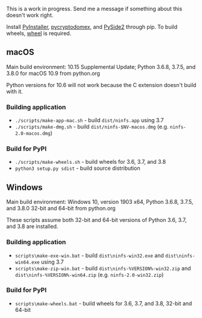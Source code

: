 This is a work in progress. Send me a message if something about this doesn't work right.

Install [PyInstaller](https://pypi.org/project/PyInstaller/), [pycryptodomex](https://pypi.org/project/pycryptodomex/), and [PySide2](https://pypi.org/project/PySide2/) through pip. To build wheels, [wheel](https://pypi.org/project/wheel/) is required.

## macOS
Main build environment: 10.15 Supplemental Update; Python 3.6.8, 3.7.5, and 3.8.0 for macOS 10.9 from python.org

Python versions for 10.6 will not work because the C extension doesn't build with it.

### Building application
* `./scripts/make-app-mac.sh` - build `dist/ninfs.app` using 3.7
* `./scripts/make-dmg.sh` - build `dist/ninfs-$NV-macos.dmg` (e.g. `ninfs-2.0-macos.dmg`)
### Build for PyPI
* `./scripts/make-wheels.sh` - build wheels for 3.6, 3.7, and 3.8
* `python3 setup.py sdist` - build source distribution

## Windows
Main build environment: Windows 10, version 1903 x64, Python 3.6.8, 3.7.5, and 3.8.0 32-bit and 64-bit from python.org

These scripts assume both 32-bit and 64-bit versions of Python 3.6, 3.7, and 3.8 are installed.

### Building application
* `scripts\make-exe-win.bat` - build `dist\ninfs-win32.exe` and `dist\ninfs-win64.exe` using 3.7
* `scripts\make-zip-win.bat` - build `dist\ninfs-%VERSION%-win32.zip` and `dist\ninfs-%VERSION%-win64.zip` (e.g. `ninfs-2.0-win32.zip`)
### Build for PyPI
* `scripts\make-wheels.bat` - build wheels for 3.6, 3.7, and 3.8, 32-bit and 64-bit
